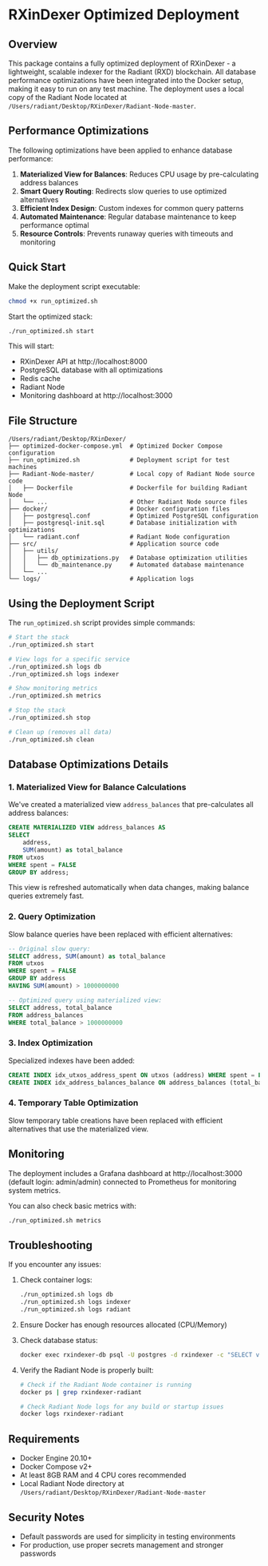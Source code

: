 # RXinDexer Optimized Deployment

## Overview

This package contains a fully optimized deployment of RXinDexer - a lightweight, scalable indexer for the Radiant (RXD) blockchain. All database performance optimizations have been integrated into the Docker setup, making it easy to run on any test machine. The deployment uses a local copy of the Radiant Node located at `/Users/radiant/Desktop/RXinDexer/Radiant-Node-master`.

## Performance Optimizations

The following optimizations have been applied to enhance database performance:

1. **Materialized View for Balances**: Reduces CPU usage by pre-calculating address balances
2. **Smart Query Routing**: Redirects slow queries to use optimized alternatives
3. **Efficient Index Design**: Custom indexes for common query patterns
4. **Automated Maintenance**: Regular database maintenance to keep performance optimal
5. **Resource Controls**: Prevents runaway queries with timeouts and monitoring

## Quick Start

Make the deployment script executable:

```bash
chmod +x run_optimized.sh
```

Start the optimized stack:

```bash
./run_optimized.sh start
```

This will start:
- RXinDexer API at http://localhost:8000
- PostgreSQL database with all optimizations
- Redis cache
- Radiant Node
- Monitoring dashboard at http://localhost:3000

## File Structure

```
/Users/radiant/Desktop/RXinDexer/
├── optimized-docker-compose.yml  # Optimized Docker Compose configuration
├── run_optimized.sh              # Deployment script for test machines
├── Radiant-Node-master/          # Local copy of Radiant Node source code
│   ├── Dockerfile                # Dockerfile for building Radiant Node
│   └── ...                       # Other Radiant Node source files
├── docker/                       # Docker configuration files
│   ├── postgresql.conf           # Optimized PostgreSQL configuration
│   ├── postgresql-init.sql       # Database initialization with optimizations
│   └── radiant.conf              # Radiant Node configuration
├── src/                          # Application source code
│   ├── utils/
│   │   ├── db_optimizations.py   # Database optimization utilities
│   │   └── db_maintenance.py     # Automated database maintenance
│   └── ...
└── logs/                         # Application logs
```

## Using the Deployment Script

The `run_optimized.sh` script provides simple commands:

```bash
# Start the stack
./run_optimized.sh start

# View logs for a specific service
./run_optimized.sh logs db
./run_optimized.sh logs indexer

# Show monitoring metrics
./run_optimized.sh metrics

# Stop the stack
./run_optimized.sh stop

# Clean up (removes all data)
./run_optimized.sh clean
```

## Database Optimizations Details

### 1. Materialized View for Balance Calculations

We've created a materialized view `address_balances` that pre-calculates all address balances:

```sql
CREATE MATERIALIZED VIEW address_balances AS
SELECT 
    address,
    SUM(amount) as total_balance
FROM utxos
WHERE spent = FALSE
GROUP BY address;
```

This view is refreshed automatically when data changes, making balance queries extremely fast.

### 2. Query Optimization

Slow balance queries have been replaced with efficient alternatives:

```sql
-- Original slow query:
SELECT address, SUM(amount) as total_balance
FROM utxos
WHERE spent = FALSE
GROUP BY address
HAVING SUM(amount) > 1000000000

-- Optimized query using materialized view:
SELECT address, total_balance
FROM address_balances
WHERE total_balance > 1000000000
```

### 3. Index Optimization

Specialized indexes have been added:

```sql
CREATE INDEX idx_utxos_address_spent ON utxos (address) WHERE spent = FALSE;
CREATE INDEX idx_address_balances_balance ON address_balances (total_balance DESC);
```

### 4. Temporary Table Optimization

Slow temporary table creations have been replaced with efficient alternatives that use the materialized view.

## Monitoring

The deployment includes a Grafana dashboard at http://localhost:3000 (default login: admin/admin) connected to Prometheus for monitoring system metrics.

You can also check basic metrics with:

```bash
./run_optimized.sh metrics
```

## Troubleshooting

If you encounter any issues:

1. Check container logs:
   ```bash
   ./run_optimized.sh logs db
   ./run_optimized.sh logs indexer
   ./run_optimized.sh logs radiant
   ```

2. Ensure Docker has enough resources allocated (CPU/Memory)

3. Check database status:
   ```bash
   docker exec rxindexer-db psql -U postgres -d rxindexer -c "SELECT version();"
   ```

4. Verify the Radiant Node is properly built:
   ```bash
   # Check if the Radiant Node container is running
   docker ps | grep rxindexer-radiant
   
   # Check Radiant Node logs for any build or startup issues
   docker logs rxindexer-radiant
   ```

## Requirements

- Docker Engine 20.10+
- Docker Compose v2+
- At least 8GB RAM and 4 CPU cores recommended
- Local Radiant Node directory at `/Users/radiant/Desktop/RXinDexer/Radiant-Node-master`

## Security Notes

- Default passwords are used for simplicity in testing environments
- For production, use proper secrets management and stronger passwords
